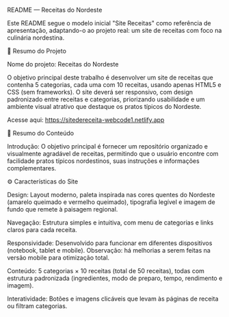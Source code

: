 README — Receitas do Nordeste

Este README segue o modelo inicial "Site Receitas" como referência de apresentação, adaptando-o ao projeto real: um site de receitas com foco na culinária nordestina.

📌 Resumo do Projeto

Nome do projeto: Receitas do Nordeste

O objetivo principal deste trabalho é desenvolver um site de receitas que contenha 5 categorias, cada uma com 10 receitas, usando apenas HTML5 e CSS (sem frameworks). O site deverá ser responsivo, com design padronizado entre receitas e categorias, priorizando usabilidade e um ambiente visual atrativo que destaque os pratos típicos do Nordeste.

Acesse aqui: https://sitedereceita-webcode1.netlify.app

📜 Resumo do Conteúdo

Introdução:
O objetivo principal é fornecer um repositório organizado e visualmente agradável de receitas, permitindo que o usuário encontre com facilidade pratos típicos nordestinos, suas instruções e informações complementares.

⚙️ Características do Site

Design: Layout moderno, paleta inspirada nas cores quentes do Nordeste (amarelo queimado e vermelho queimado), tipografia legível e imagem de fundo que remete à paisagem regional.

Navegação: Estrutura simples e intuitiva, com menu de categorias e links claros para cada receita.

Responsividade: Desenvolvido para funcionar em diferentes dispositivos (notebook, tablet e mobile). Observação: há melhorias a serem feitas na versão mobile para otimização total.

Conteúdo: 5 categorias × 10 receitas (total de 50 receitas), todas com estrutura padronizada (ingredientes, modo de preparo, tempo, rendimento e imagem).

Interatividade: Botões e imagens clicáveis que levam às páginas de receita ou filtram categorias.

